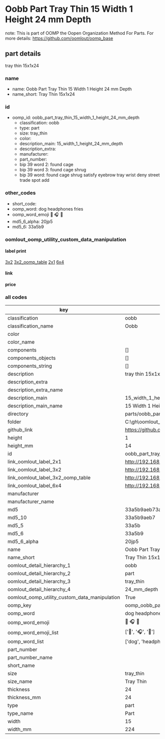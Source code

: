 # Oobb Part Tray Thin 15 Width 1 Height 24 mm Depth  

note: This is part of OOMP the Oopen Organization Method For Parts. For more details: https://github.com/oomlout/oomp_base

##  part details
  



tray thin 15x1x24



### name
* name: Oobb Part Tray Thin 15 Width 1 Height 24 mm Depth
* name_short: Tray Thin 15x1x24 
### id
* oomp_id: oobb_part_tray_thin_15_width_1_height_24_mm_depth
  * classification: oobb
  * type: part
  * size: tray_thin
  * color: 
  * description_main: 15_width_1_height_24_mm_depth
  * description_extra: 
  * manufacturer: 
  * part_number: 
  * bip 39 word 2: found cage
  * bip 39 word 3: found cage shrug
  * bip 39 word: found cage shrug satisfy eyebrow tray wrist deny street trade spot add

### other_codes
* short_code: 
* oomp_word: dog headphones fries
* oomp_word_emoji :dog: :headphones: :fries:
* md5_6_alpha: 20jp5
* md5_6: 33a5b9






### oomlout_oomp_utility_custom_data_manipulation
#### label print
[3x2](http://192.168.1.245:1112/?label=oomp%2020jp5)
[3x2_oomp_table](http://192.168.1.108:1112/?label=oomp%2020jp5)
[2x1](http://192.168.1.242:1112/?label=oomp%2020jp5)
[6x4](http://192.168.1.55:1112/?label=oomp%2020jp5)    

#### link

                              

#### price







### all codes 
| key | value |  
| --- | --- |  
| classification | oobb |  
| classification_name | Oobb |  
| color |  |  
| color_name |  |  
| components | [] |  
| components_objects | [] |  
| components_string | [] |  
| description | tray thin 15x1x24 |  
| description_extra |  |  
| description_extra_name |  |  
| description_main | 15_width_1_height_24_mm_depth |  
| description_main_name | 15 Width 1 Height 24 mm Depth |  
| directory | parts/oobb_part_tray_thin_15_width_1_height_24_mm_depth |  
| folder | C:\gh\oomlout_oobb_version_4_generated_parts\things\oobb_part_tray_thin_15_width_1_height_24_mm_depth |  
| github_link | https://github.com/oomlout/oomlout_oomp_part_src/tree/main/parts/oobb_part_tray_thin_15_width_1_height_24_mm_depth |  
| height | 1 |  
| height_mm | 14 |  
| id | oobb_part_tray_thin_15_width_1_height_24_mm_depth |  
| link_oomlout_label_2x1 | http://192.168.1.242:1112/?label=oomp%2020jp5 |  
| link_oomlout_label_3x2 | http://192.168.1.245:1112/?label=oomp%2020jp5 |  
| link_oomlout_label_3x2_oomp_table | http://192.168.1.108:1112/?label=oomp%2020jp5 |  
| link_oomlout_label_6x4 | http://192.168.1.55:1112/?label=oomp%2020jp5 |  
| manufacturer |  |  
| manufacturer_name |  |  
| md5 | 33a5b9aeb73abfcf9ea8abf58e880ae1 |  
| md5_10 | 33a5b9aeb7 |  
| md5_5 | 33a5b |  
| md5_6 | 33a5b9 |  
| md5_6_alpha | 20jp5 |  
| name | Oobb Part Tray Thin 15 Width 1 Height 24 mm Depth |  
| name_short | Tray Thin 15x1x24  |  
| oomlout_detail_hierarchy_1 | oobb |  
| oomlout_detail_hierarchy_2 | part |  
| oomlout_detail_hierarchy_3 | tray_thin |  
| oomlout_detail_hierarchy_4 | 24_mm_depth |  
| oomlout_oomp_utility_custom_data_manipulation | True |  
| oomp_key | oomp_oobb_part_tray_thin_15_width_1_height_24_mm_depth |  
| oomp_word | dog headphones fries |  
| oomp_word_emoji | :dog: :headphones: :fries: |  
| oomp_word_emoji_list | [':dog:', ':headphones:', ':fries:'] |  
| oomp_word_list | ['dog', 'headphones', 'fries'] |  
| part_number |  |  
| part_number_name |  |  
| short_name |  |  
| size | tray_thin |  
| size_name | Tray Thin |  
| thickness | 24 |  
| thickness_mm | 24 |  
| type | part |  
| type_name | Part |  
| width | 15 |  
| width_mm | 224 |  
